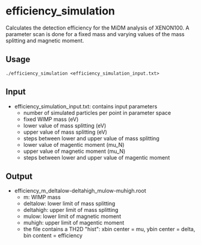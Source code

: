 efficiency_simulation
======
Calculates the detection efficiency for the MiDM analysis of XENON100.
A parameter scan is done for a fixed mass and varying values of the mass splitting and magnetic moment.
## Usage
```
./efficiency_simulation <efficiency_simulation_input.txt>
```
## Input
* efficiency_simulation_input.txt: contains input parameters
    * number of simulated particles per point in parameter space
    * fixed WIMP mass (eV)
    * lower value of mass splitting (eV)
    * upper value of mass splitting (eV)
    * steps between lower and upper value of mass splitting
    * lower value of magentic moment (mu_N)
    * upper value of magnetic moment (mu_N)
    * steps between lower and upper value of magentic moment

## Output
* efficiency_m_deltalow-deltahigh_mulow-muhigh.root 
    * m: WIMP mass
    * deltalow: lower limit of mass splitting
    * deltahigh: upper limit of mass splitting
    * mulow: lower limit of magnetic moment
    * muhigh: upper limit of magentic moment
    * the file contains a TH2D "hist": xbin center = mu, ybin center = delta, bin content = efficiency
